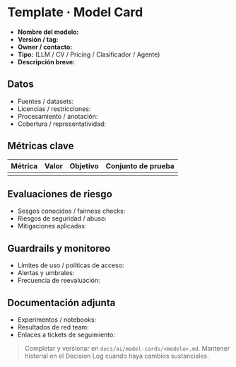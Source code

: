 # Template · Model Card

- **Nombre del modelo:**
- **Versión / tag:**
- **Owner / contacto:**
- **Tipo:** (LLM / CV / Pricing / Clasificador / Agente)
- **Descripción breve:**

## Datos

- Fuentes / datasets:
- Licencias / restricciones:
- Procesamiento / anotación:
- Cobertura / representatividad:

## Métricas clave

| Métrica | Valor | Objetivo | Conjunto de prueba |
| ------- | ----- | -------- | ------------------ |
|         |       |          |                    |

## Evaluaciones de riesgo

- Sesgos conocidos / fairness checks:
- Riesgos de seguridad / abuso:
- Mitigaciones aplicadas:

## Guardrails y monitoreo

- Límites de uso / políticas de acceso:
- Alertas y umbrales:
- Frecuencia de reevaluación:

## Documentación adjunta

- Experimentos / notebooks:
- Resultados de red team:
- Enlaces a tickets de seguimiento:

> Completar y versionar en `docs/ai/model-cards/<modelo>.md`. Mantener historial en el Decision Log cuando haya cambios sustanciales.
